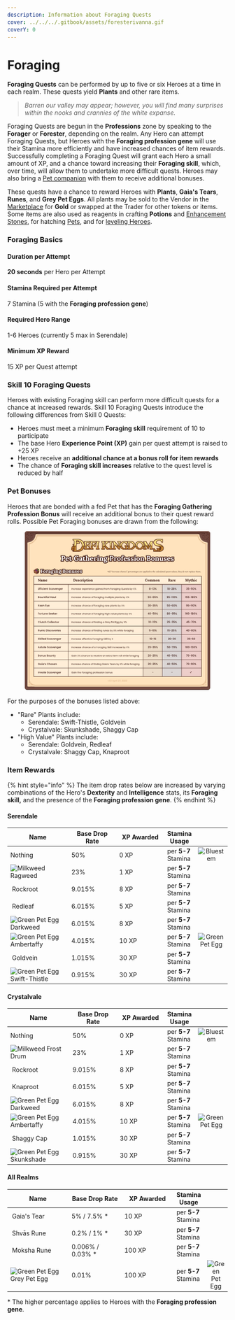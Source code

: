 ```yaml
---
description: Information about Foraging Quests
cover: ../../../.gitbook/assets/foresterivanna.gif
coverY: 0
---
```


# Foraging

**Foraging Quests** can be performed by up to five or six Heroes at a time in each realm. These quests yield **Plants** and other rare items.

> _Barren our valley may appear; however, you will find many surprises within the nooks and crannies of the white expanse._

Foraging Quests are begun in the **Professions** zone by speaking to the **Forager** or **Forester**, depending on the realm. Any Hero can attempt Foraging Quests, but Heroes with the **Foraging profession gene** will use their Stamina more efficiently and have increased chances of item rewards. Successfully completing a Foraging Quest will grant each Hero a small amount of XP, and a chance toward increasing their **Foraging skill**, which, over time, will allow them to undertake more difficult quests. Heroes may also bring a [Pet companion](../heroes/pets.md) with them to receive additional bonuses.

These quests have a chance to reward Heroes with **Plants**, **Gaia's Tears**, **Runes**, and **Grey Pet Eggs**. All plants may be sold to the Vendor in the [Marketplace](../marketplace.md) for **Gold** or swapped at the Trader for other tokens or items. Some items are also used as reagents in crafting **Potions** and [Enhancement Stones](../heroes/enhancement-stones.md), for hatching [Pets](../heroes/pets.md), and for [leveling Heroes](../heroes/leveling.md).

### Foraging Basics

#### Duration per Attempt

**20 seconds** per Hero per Attempt

#### Stamina Required per Attempt

7 Stamina (5 with the **Foraging profession gene**)

#### Required Hero Range

1-6 Heroes (currently 5 max in Serendale)

#### Minimum XP Reward

15 XP per Quest attempt

### **Skill 10 Foraging Quests**

Heroes with existing Foraging skill can perform more difficult quests for a chance at increased rewards. Skill 10 Foraging Quests introduce the following differences from Skill 0 Quests:

* Heroes must meet a minimum **Foraging skill** requirement of 10 to participate
* The base Hero **Experience Point (XP)** gain per quest attempt is raised to +25 XP
* Heroes receive an **additional chance at a bonus roll for item rewards**
* The chance of **Foraging skill increases** relative to the quest level is reduced by half

### **Pet Bonuses**

Heroes that are bonded with a fed Pet that has the **Foraging Gathering Profession Bonus** will receive an additional bonus to their quest reward rolls. Possible Pet Foraging bonuses are drawn from the following:

<figure><img src="../../../.gitbook/assets/Pet Profession Bonuses - Foraging.png" alt=""><figcaption></figcaption></figure>

For the purposes of the bonuses listed above:

* "Rare" Plants include:
  * Serendale: Swift-Thistle, Goldvein
  * Crystalvale: Skunkshade, Shaggy Cap
* "High Value" Plants include:
  * Serendale: Goldvein, Redleaf
  * Crystalvale: Shaggy Cap, Knaproot

### **Item Rewards**

{% hint style="info" %}
The item drop rates below are increased by varying combinations of the Hero's **Dexterity** and **Intelligence** stats, its **Foraging skill,** and the presence of the **Foraging profession gene**.
{% endhint %}

#### Serendale

<table><thead><tr><th width="233.69851729818782">Name</th><th width="184">Base Drop Rate</th><th width="170">XP Awarded</th><th>Stamina Usage</th><th data-hidden align="center"></th></tr></thead><tbody><tr><td>Nothing</td><td>50%</td><td>0 XP</td><td>per <strong>5-7</strong> Stamina</td><td align="center"><img src="https://defi-kingdoms.b-cdn.net/art-assets/items/bluestem.png" alt="Bluestem"></td></tr><tr><td><img src="https://defi-kingdoms.b-cdn.net/art-assets/items/ragweed.png" alt="Milkweed"> Ragweed</td><td>23%</td><td>1 XP</td><td>per <strong>5-7</strong> Stamina</td><td align="center"></td></tr><tr><td><img src="https://defi-kingdoms.b-cdn.net/art-assets/items/rockroot.png" alt="" data-size="original"> Rockroot</td><td>9.015%</td><td>8 XP</td><td>per <strong>5-7</strong> Stamina</td><td align="center"></td></tr><tr><td><img src="https://defi-kingdoms.b-cdn.net/art-assets/items/redleaf.png" alt="" data-size="original"> Redleaf</td><td>6.015%</td><td>5 XP</td><td>per <strong>5-7</strong> Stamina</td><td align="center"></td></tr><tr><td><img src="https://defi-kingdoms.b-cdn.net/art-assets/items/darkweed.png" alt="Green Pet Egg"> Darkweed</td><td>6.015%</td><td>8 XP</td><td>per <strong>5-7</strong> Stamina</td><td align="center"></td></tr><tr><td><img src="https://defi-kingdoms.b-cdn.net/art-assets/items/ambertaffy.png" alt="Green Pet Egg" data-size="original"> Ambertaffy</td><td>4.015%</td><td>10 XP</td><td>per <strong>5-7</strong> Stamina</td><td align="center"><img src="https://defi-kingdoms.b-cdn.net/art-assets/items/pet-egg-green.png" alt="Green Pet Egg"></td></tr><tr><td><img src="https://defi-kingdoms.b-cdn.net/art-assets/items/goldvein.png" alt=""> Goldvein</td><td>1.015%</td><td>30 XP</td><td>per <strong>5-7</strong> Stamina</td><td align="center"></td></tr><tr><td><img src="https://defi-kingdoms.b-cdn.net/art-assets/items/swift-thistle.png" alt="Green Pet Egg"> Swift-Thistle</td><td>0.915%</td><td>30 XP</td><td>per <strong>5-7</strong> Stamina</td><td align="center"></td></tr></tbody></table>

#### Crystalvale

<table><thead><tr><th width="233.69851729818782">Name</th><th width="184">Base Drop Rate</th><th width="170">XP Awarded</th><th>Stamina Usage</th><th data-hidden align="center"></th></tr></thead><tbody><tr><td>Nothing</td><td>50%</td><td>0 XP</td><td>per <strong>5-7</strong> Stamina</td><td align="center"><img src="https://defi-kingdoms.b-cdn.net/art-assets/items/bluestem.png" alt="Bluestem"></td></tr><tr><td><img src="https://defi-kingdoms.b-cdn.net/art-assets/items/frost-drum.png" alt="Milkweed"> Frost Drum</td><td>23%</td><td>1 XP</td><td>per <strong>5-7</strong> Stamina</td><td align="center"></td></tr><tr><td><img src="https://defi-kingdoms.b-cdn.net/art-assets/items/rockroot.png" alt="" data-size="original"> Rockroot</td><td>9.015%</td><td>8 XP</td><td>per <strong>5-7</strong> Stamina</td><td align="center"></td></tr><tr><td><img src="https://defi-kingdoms.b-cdn.net/art-assets/items/knaproot.png" alt="" data-size="original"> Knaproot</td><td>6.015%</td><td>5 XP</td><td>per <strong>5-7</strong> Stamina</td><td align="center"></td></tr><tr><td><img src="https://defi-kingdoms.b-cdn.net/art-assets/items/darkweed.png" alt="Green Pet Egg"> Darkweed</td><td>6.015%</td><td>8 XP</td><td>per <strong>5-7</strong> Stamina</td><td align="center"></td></tr><tr><td><img src="https://defi-kingdoms.b-cdn.net/art-assets/items/ambertaffy.png" alt="Green Pet Egg" data-size="original"> Ambertaffy</td><td>4.015%</td><td>10 XP</td><td>per <strong>5-7</strong> Stamina</td><td align="center"><img src="https://defi-kingdoms.b-cdn.net/art-assets/items/pet-egg-green.png" alt="Green Pet Egg"></td></tr><tr><td><img src="https://defi-kingdoms.b-cdn.net/art-assets/items/shaggyCaps.png" alt=""> Shaggy Cap</td><td>1.015%</td><td>30 XP</td><td>per <strong>5-7</strong> Stamina</td><td align="center"></td></tr><tr><td><img src="https://defi-kingdoms.b-cdn.net/art-assets/items/skunkShade.png" alt="Green Pet Egg"> Skunkshade</td><td>0.915%</td><td>30 XP</td><td>per <strong>5-7</strong> Stamina</td><td align="center"></td></tr></tbody></table>

#### All Realms

<table><thead><tr><th width="233.69851729818782">Name</th><th width="184">Base Drop Rate</th><th width="170">XP Awarded</th><th>Stamina Usage</th><th data-hidden align="center"></th></tr></thead><tbody><tr><td><img src="https://defi-kingdoms.b-cdn.net/art-assets/items/gaias-tear.png" alt="" data-size="original"> Gaia's Tear</td><td>5% / 7.5% *</td><td>10 XP</td><td>per <strong>5-7</strong> Stamina</td><td align="center"></td></tr><tr><td><img src="https://defi-kingdoms.b-cdn.net/art-assets/items/shvas-rune.gif" alt=""> Shvās Rune</td><td>0.2% / 1% *</td><td>30 XP</td><td>per <strong>5-7</strong> Stamina</td><td align="center"></td></tr><tr><td><img src="https://defi-kingdoms.b-cdn.net/art-assets/items/moksha-rune.gif" alt=""> Moksha Rune</td><td>0.006% / 0.03% *</td><td>100 XP</td><td>per <strong>5-7</strong> Stamina</td><td align="center"></td></tr><tr><td><img src="https://defi-kingdoms.b-cdn.net/art-assets/items/pet-egg-grey.png" alt="Green Pet Egg"> Grey Pet Egg</td><td>0.01%</td><td>100 XP</td><td>per <strong>5-7</strong> Stamina</td><td align="center"><img src="https://defi-kingdoms.b-cdn.net/art-assets/items/pet-egg-green.png" alt="Green Pet Egg"></td></tr></tbody></table>

\* The higher percentage applies to Heroes with the **Foraging profession gene**.
